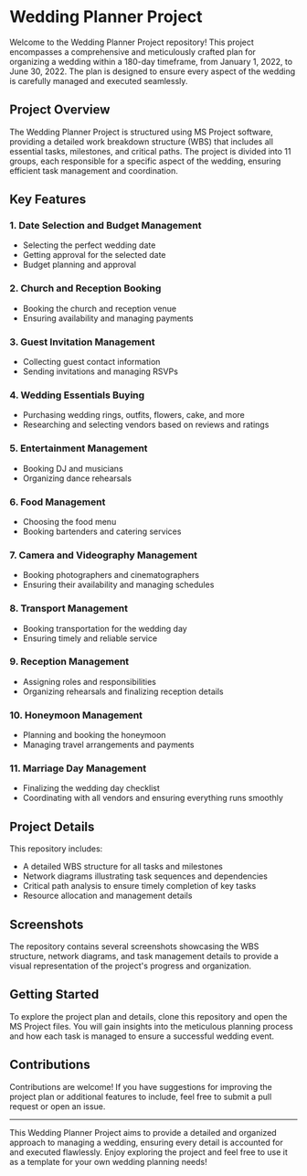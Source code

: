 # Wedding Planner Project

Welcome to the Wedding Planner Project repository! This project encompasses a comprehensive and meticulously crafted plan for organizing a wedding within a 180-day timeframe, from January 1, 2022, to June 30, 2022. The plan is designed to ensure every aspect of the wedding is carefully managed and executed seamlessly.

## Project Overview

The Wedding Planner Project is structured using MS Project software, providing a detailed work breakdown structure (WBS) that includes all essential tasks, milestones, and critical paths. The project is divided into 11 groups, each responsible for a specific aspect of the wedding, ensuring efficient task management and coordination.

## Key Features

### 1. Date Selection and Budget Management
- Selecting the perfect wedding date
- Getting approval for the selected date
- Budget planning and approval

### 2. Church and Reception Booking
- Booking the church and reception venue
- Ensuring availability and managing payments

### 3. Guest Invitation Management
- Collecting guest contact information
- Sending invitations and managing RSVPs

### 4. Wedding Essentials Buying
- Purchasing wedding rings, outfits, flowers, cake, and more
- Researching and selecting vendors based on reviews and ratings

### 5. Entertainment Management
- Booking DJ and musicians
- Organizing dance rehearsals

### 6. Food Management
- Choosing the food menu
- Booking bartenders and catering services

### 7. Camera and Videography Management
- Booking photographers and cinematographers
- Ensuring their availability and managing schedules

### 8. Transport Management
- Booking transportation for the wedding day
- Ensuring timely and reliable service

### 9. Reception Management
- Assigning roles and responsibilities
- Organizing rehearsals and finalizing reception details

### 10. Honeymoon Management
- Planning and booking the honeymoon
- Managing travel arrangements and payments

### 11. Marriage Day Management
- Finalizing the wedding day checklist
- Coordinating with all vendors and ensuring everything runs smoothly

## Project Details

This repository includes:
- A detailed WBS structure for all tasks and milestones
- Network diagrams illustrating task sequences and dependencies
- Critical path analysis to ensure timely completion of key tasks
- Resource allocation and management details

## Screenshots

The repository contains several screenshots showcasing the WBS structure, network diagrams, and task management details to provide a visual representation of the project's progress and organization.

## Getting Started

To explore the project plan and details, clone this repository and open the MS Project files. You will gain insights into the meticulous planning process and how each task is managed to ensure a successful wedding event.

## Contributions

Contributions are welcome! If you have suggestions for improving the project plan or additional features to include, feel free to submit a pull request or open an issue.

---

This Wedding Planner Project aims to provide a detailed and organized approach to managing a wedding, ensuring every detail is accounted for and executed flawlessly. Enjoy exploring the project and feel free to use it as a template for your own wedding planning needs!
